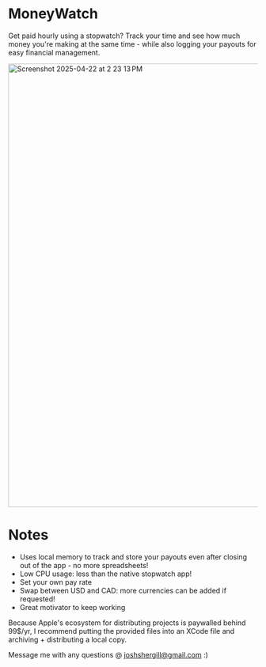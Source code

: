 # MoneyWatch
Get paid hourly using a stopwatch? Track your time and see how much money you're making at the same time - while also logging your payouts for easy financial management.

<img width="897" alt="Screenshot 2025-04-22 at 2 23 13 PM" src="https://github.com/user-attachments/assets/028b04ce-f552-4ed9-a0c0-92ea624312b6" />

# Notes
- Uses local memory to track and store your payouts even after closing out of the app - no more spreadsheets!
- Low CPU usage: less than the native stopwatch app!
- Set your own pay rate
- Swap between USD and CAD: more currencies can be added if requested!
- Great motivator to keep working

Because Apple's ecosystem for distributing projects is paywalled behind 99$/yr, I recommend putting the provided files into an XCode file and archiving + distributing a local copy.

Message me with any questions @ joshshergill@gmail.com :)
